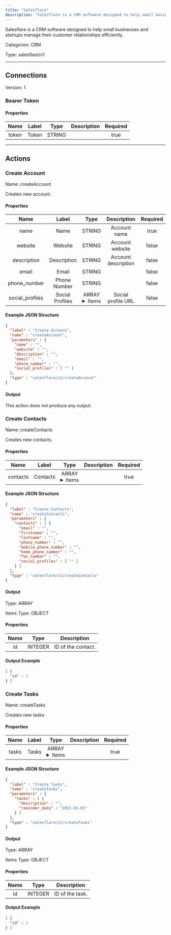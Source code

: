 ```yaml
---
title: "Salesflare"
description: "Salesflare is a CRM software designed to help small businesses and startups manage their customer relationships efficiently."
---
```


Salesflare is a CRM software designed to help small businesses and startups manage their customer relationships efficiently.


Categories: CRM


Type: salesflare/v1

<hr />



## Connections

Version: 1


### Bearer Token

#### Properties

|      Name       |      Label     |     Type     |     Description     | Required |
|:---------------:|:--------------:|:------------:|:-------------------:|:--------:|
| token | Token | STRING |  | true |





<hr />



## Actions


### Create Account
Name: createAccount

Creates new account.

#### Properties

|      Name       |      Label     |     Type     |     Description     | Required |
|:---------------:|:--------------:|:------------:|:-------------------:|:--------:|
| name | Name | STRING | Account name | true |
| website | Website | STRING | Account website | false |
| description | Description | STRING | Account description | false |
| email | Email | STRING |  | false |
| phone_number | Phone Number | STRING |  | false |
| social_profiles | Social Profiles | ARRAY <details> <summary> Items </summary> [STRING] </details> | Social profile URL | false |

#### Example JSON Structure
```json
{
  "label" : "Create Account",
  "name" : "createAccount",
  "parameters" : {
    "name" : "",
    "website" : "",
    "description" : "",
    "email" : "",
    "phone_number" : "",
    "social_profiles" : [ "" ]
  },
  "type" : "salesflare/v1/createAccount"
}
```

#### Output

This action does not produce any output.




### Create Contacts
Name: createContacts

Creates new contacts.

#### Properties

|      Name       |      Label     |     Type     |     Description     | Required |
|:---------------:|:--------------:|:------------:|:-------------------:|:--------:|
| contacts | Contacts | ARRAY <details> <summary> Items </summary> [{STRING\(email), STRING\(firstname), STRING\(lastname), STRING\(phone_number), STRING\(mobile_phone_number), STRING\(home_phone_number), STRING\(fax_number), [STRING]\(social_profiles)}] </details> |  | true |

#### Example JSON Structure
```json
{
  "label" : "Create Contacts",
  "name" : "createContacts",
  "parameters" : {
    "contacts" : [ {
      "email" : "",
      "firstname" : "",
      "lastname" : "",
      "phone_number" : "",
      "mobile_phone_number" : "",
      "home_phone_number" : "",
      "fax_number" : "",
      "social_profiles" : [ "" ]
    } ]
  },
  "type" : "salesflare/v1/createContacts"
}
```

#### Output



Type: ARRAY


Items Type: OBJECT


#### Properties
|     Name     |     Type     |     Description     |
|:------------:|:------------:|:-------------------:|
| id | INTEGER | ID of the contact. |





#### Output Example
```json
[ {
  "id" : 1
} ]
```


### Create Tasks
Name: createTasks

Creates new tasks.

#### Properties

|      Name       |      Label     |     Type     |     Description     | Required |
|:---------------:|:--------------:|:------------:|:-------------------:|:--------:|
| tasks | Tasks | ARRAY <details> <summary> Items </summary> [{STRING\(description), DATE\(reminder_date)}] </details> |  | true |

#### Example JSON Structure
```json
{
  "label" : "Create Tasks",
  "name" : "createTasks",
  "parameters" : {
    "tasks" : [ {
      "description" : "",
      "reminder_date" : "2021-01-01"
    } ]
  },
  "type" : "salesflare/v1/createTasks"
}
```

#### Output



Type: ARRAY


Items Type: OBJECT


#### Properties
|     Name     |     Type     |     Description     |
|:------------:|:------------:|:-------------------:|
| id | INTEGER | ID of the task. |





#### Output Example
```json
[ {
  "id" : 1
} ]
```




